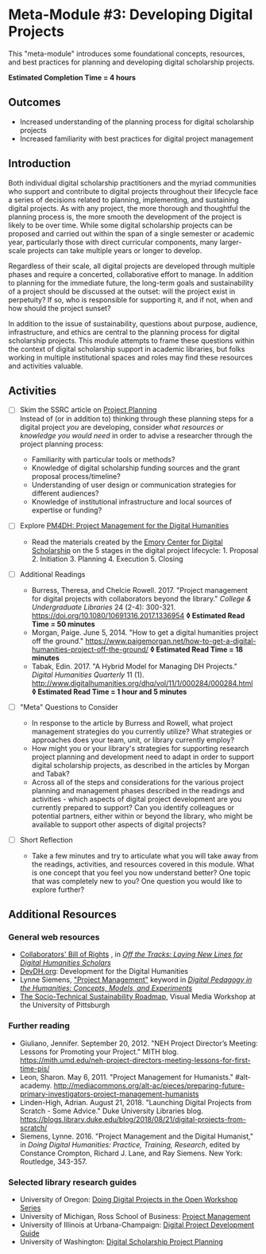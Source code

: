 # Meta-Module #3: Developing Digital Projects

This "meta-module" introduces some foundational concepts, resources, and best practices for planning and developing digital scholarship projects.

**Estimated Completion Time = 4 hours**

## Outcomes

* Increased understanding of the planning process for digital scholarship projects
* Increased familiarity with best practices for digital project management

## Introduction

Both individual digital scholarship practitioners and the myriad communities who support and contribute to digital projects throughout their lifecycle face a series of decisions related to planning, implementing, and sustaining digital projects. As with any project, the more thorough and thoughtful the planning process is, the more smooth the development of the project is likely to be over time. While some digital scholarship projects can be proposed and carried out within the span of a single semester or academic year, particularly those with direct curricular components, many larger-scale projects can take multiple years or longer to develop.

Regardless of their scale, all digital projects are developed through multiple phases and require a concerted, collaborative effort to manage. In addition to planning for the immediate future, the long-term goals and sustainability of a project should be discussed at the outset: will the project exist in perpetuity? If so, who is responsible for supporting it, and if not, when and how should the project sunset? 

In addition to the issue of sustainability, questions about purpose, audience, infrastructure, and ethics are central to the planning process for digital scholarship projects. This module attempts to frame these questions within the context of digital scholarship support in academic libraries, but folks working in multiple institutional spaces and roles may find these resources and activities valuable.

## Activities

- [ ] Skim the SSRC article on [Project Planning](https://labs.ssrc.org/dds/articles/project-planning/) <br>
	Instead of (or in addition to) thinking through these planning steps for a digital project *you* are developing, consider *what resources or knowledge you would need* in order to advise a researcher through the project planning process: 
	* Familiarity with particular tools or methods? 
	* Knowledge of digital scholarship funding sources and the grant proposal process/timeline?
	* Understanding of user design or communication strategies for different audiences?
	* Knowledge of institutional infrastructure and local sources of expertise or funding?

- [ ] Explore [PM4DH: Project Management for the Digital Humanities](https://scholarblogs.emory.edu/pm4dh/)
	* Read the materials created by the [Emory Center for Digital Scholarship](http://ecds.emory.edu/) on the 5 stages in the digital project lifecycle: 1. Proposal	2. Initiation	3. Planning		4. Execution	5. Closing

- [ ] Additional Readings
	* Burress, Theresa, and Chelcie Rowell. 2017. "Project management for digital projects with collaborators beyond the library." *College & Undergraduate Libraries* 24 (2-4): 300-321. https://doi.org/10.1080/10691316.2017.1336954 **◊  Estimated Read Time = 50 minutes**
	* Morgan, Paige. June 5, 2014. "How to get a digital humanities project off the ground." https://www.paigemorgan.net/how-to-get-a-digital-humanities-project-off-the-ground/ **◊  Estimated Read Time = 18 minutes**
	* Tabak, Edin. 2017. "A Hybrid Model for Managing DH Projects." *Digital Humanities Quarterly* 11 (1). http://www.digitalhumanities.org/dhq/vol/11/1/000284/000284.html **◊  Estimated Read Time = 1 hour and 5 minutes**

- [ ] "Meta" Questions to Consider
	* In response to the article by Burress and Rowell, what project management strategies do you currently utilize? What strategies or approaches does your team, unit, or library currently employ? 
	* How might you or your library's strategies for supporting research project planning and development need to adapt in order to support digital scholarship projects, as described in the articles by Morgan and Tabak?
	* Across all of the steps and considerations for the various project planning and management phases described in the readings and activities - which aspects of digital project development are you currently prepared to support? Can you identify colleagues or potential partners, either within or beyond the library, who might be available to support other aspects of digital projects?

- [ ] Short Reflection
	* Take a few minutes and try to articulate what you will take away from the readings, activities, and resources covered in this module. What is one concept that you feel you now understand better? One topic that was completely new to you? One question you would like to explore further? 

## Additional Resources

### General web resources

* [Collaborators' Bill of Rights](http://mcpress.media-commons.org/offthetracks/part-one-models-for-collaboration-career-paths-acquiring-institutional-support-and-transformation-in-the-field/a-collaboration/collaborators%E2%80%99-bill-of-rights/) , in [*Off the Tracks: Laying New Lines for Digital Humanities Scholars*](http://mcpress.media-commons.org/offthetracks/)
* [DevDH.org](http://devdh.org/): Development for the Digital Humanities
* Lynne Siemens, ["Project Management"](https://digitalpedagogy.mla.hcommons.org/keywords/project-management/) keyword in [*Digital Pedagogy in the Humanities: Concepts, Models, and Experiments*](https://digitalpedagogy.mla.hcommons.org/)
* [The Socio-Technical Sustainability Roadmap](https://sites.haa.pitt.edu/sustainabilityroadmap/introduction/), Visual Media Workshop at the University of Pittsburgh

### Further reading

* Giuliano, Jennifer. September 20, 2012. "NEH Project Director’s Meeting: Lessons for Promoting your Project." MITH blog. https://mith.umd.edu/neh-project-directors-meeting-lessons-for-first-time-pis/ 
* Leon, Sharon. May 6, 2011. "Project Management for Humanists." #alt-academy. http://mediacommons.org/alt-ac/pieces/preparing-future-primary-investigators-project-management-humanists 
* Linden-High, Adrian. August 21, 2018. "Launching Digital Projects from Scratch - Some Advice." Duke University Libraries blog. https://blogs.library.duke.edu/blog/2018/08/21/digital-projects-from-scratch/
* Siemens, Lynne. 2016. "Project Management and the Digital Humanist," in *Doing Digital Humanities: Practice, Training, Research*, edited by Constance Crompton, Richard J. Lane, and Ray Siemens. New York: Routledge, 343-357. 

### Selected library research guides

* University of Oregon: [Doing Digital Projects in the Open Workshop Series](https://researchguides.uoregon.edu/doingdigitalprojectsintheopen)
* University of Michigan, Ross School of Business: [Project Management](https://kresgeguides.bus.umich.edu/project-management)
* University of Illinois at Urbana-Champaign: [Digital Project Development Guide](https://guides.library.illinois.edu/c.php?g=465430&p=3636576)
* University of Washington: [Digital Scholarship Project Planning](http://guides.lib.uw.edu/bothell/digitalscholarship/plan)